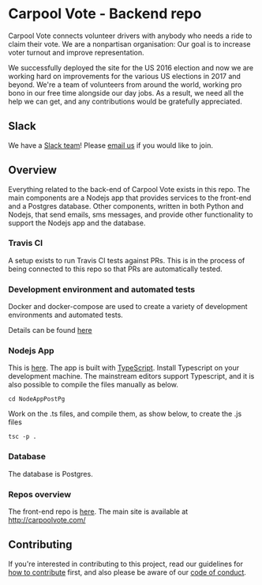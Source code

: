 # Carpool Vote - Backend repo

Carpool Vote connects volunteer drivers with anybody who needs a ride to claim their vote. We are a nonpartisan organisation: Our goal is to increase voter turnout and improve representation.

We successfully deployed the site for the US 2016 election and now we are working hard on improvements for the various US elections in 2017 and beyond. We're a team of volunteers from around the world, working pro bono in our free time alongside our day jobs. As a result, we need all the help we can get, and any contributions would be gratefully appreciated.

## Slack

We have a [Slack team](https://carpool-vote.slack.com/)! Please [email us](mailto:slack@carpoolvote.com) if you would like to join.

## Overview

Everything related to the back-end of Carpool Vote exists in this repo. The main components are a Nodejs app that provides services to the front-end and a Postgres database. Other components, written in both Python and Nodejs, that send emails, sms messages, and provide other functionality to support the Nodejs app and the database.

### Travis CI
A setup exists to run Travis CI tests against PRs. This is in the process of being connected to this repo so that PRs are automatically tested.

### Development environment and automated tests
Docker and docker-compose are used to create a variety of development environments and automated tests.

Details can be found [here](https://github.com/voteamerica/backend/tree/master/docker)

### Nodejs App

This is [here](https://github.com/voteamerica/backend/tree/master/nodeAppPostPg). The app is built with [TypeScript](https://www.typescriptlang.org/index.html). Install Typescript on your development machine. The mainstream editors support Typescript, and it is also possible to compile the files manually as below.

```
cd NodeAppPostPg
```

Work on the .ts files, and compile them, as show below, to create the .js files

```
tsc -p .
```

### Database

The database is Postgres. 

### Repos overview
The front-end repo is [here](https://github.com/voteamerica/voteamerica.github.io). The main site is available at http://carpoolvote.com/

## Contributing

If you're interested in contributing to this project, read our guidelines for [how to contribute](docs/contributing.md) first, and also please be aware of our [code of conduct](https://github.com/voteamerica/voteamerica.github.io/blob/master/docs/code-of-conduct.md).

